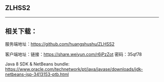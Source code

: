## ZLHSS2
___
## 相关下载：
服务端地址：https://github.com/huangshushu/ZLHSS2

客户端地址：链接：https://share.weiyun.com/r6jPzZot 密码：35qf78

Java 8 SDK & NetBeans bundle: https://www.oracle.com/technetwork/pt/java/javase/downloads/jdk-netbeans-jsp-3413153-ptb.html